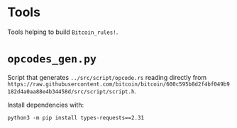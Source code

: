 # Tools

Tools helping to build `Bitcoin_rules!`.

# `opcodes_gen.py`

Script that generates `../src/script/opcode.rs` reading directly from `https://raw.githubusercontent.com/bitcoin/bitcoin/600c595b8d2f4bf049b9182d4a0aa88e4b34458d/src/script/script.h`.

Install dependencies with:

`python3 -m pip install types-requests==2.31`

